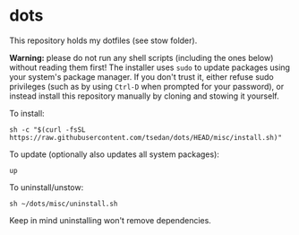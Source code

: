 # dots

This repository holds my dotfiles (see stow folder).

**Warning:** please do not run any shell scripts (including the ones below) without reading them first!
The installer uses `sudo` to update packages using your system's package manager.
If you don't trust it, either refuse sudo privileges (such as by using `Ctrl-D` when prompted for your password), or instead install this repository manually by cloning and stowing it yourself.

To install:
```shell
sh -c "$(curl -fsSL https://raw.githubusercontent.com/tsedan/dots/HEAD/misc/install.sh)"
```

To update (optionally also updates all system packages):
```shell
up
```

To uninstall/unstow:
```shell
sh ~/dots/misc/uninstall.sh
```
Keep in mind uninstalling won't remove dependencies.
